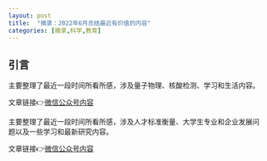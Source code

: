 ```yaml
---
layout: post
title:  "摘录：2022年6月总结最近有价值的内容"
categories: [摘录,科学,教育]
---
```


## 引言

主要整理了最近一段时间所看所感，涉及量子物理、核酸检测、学习和生活内容。

文章链接👉[微信公众号内容](https://mp.weixin.qq.com/s?__biz=MzkxMzI5NzIwNQ==&mid=2247484141&idx=1&sn=dfe64992e21bac8fd7c5e70245007345&chksm=c17e98b7f60911a1df6a4d82f4a0d8e9a513cba291fb1e12602c6f579d66f13fb6f5242130c9&token=807558937&lang=zh_CN#rd)


主要整理了最近一段时间所看所感，涉及人才标准衡量、大学生专业和企业发展问题以及一些学习和最新研究内容。

文章链接👉[微信公众号内容](https://mp.weixin.qq.com/s?__biz=MzkxMzI5NzIwNQ==&mid=2247484273&idx=1&sn=47c9bb16a2e3d28e7a76eeae0af556fa&chksm=c17e992bf609103d6065100c97f3dceb6b831877e28bf9bd325fa2294d81a1a2c375dc0b8b05&token=807558937&lang=zh_CN#rd)


